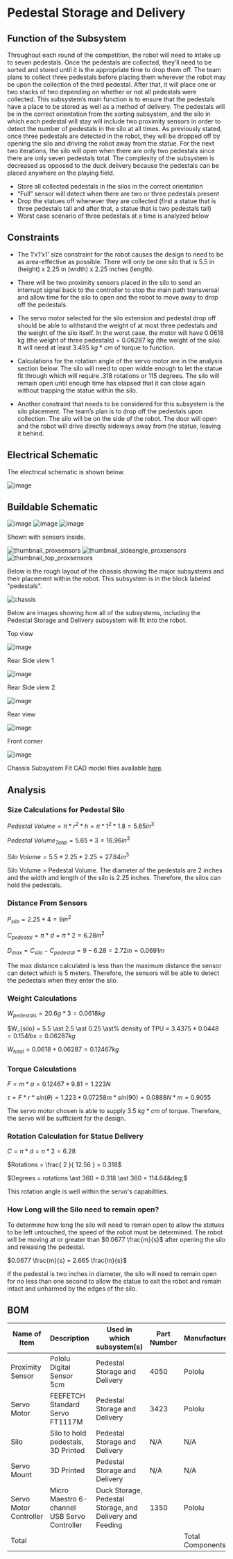 # Pedestal Storage and Delivery

## Function of the Subsystem
Throughout each round of the competition, the robot will need to intake up to seven pedestals. Once the pedestals are collected, they’ll need to be sorted and stored until it is the appropriate time to drop them off. The team plans to collect three pedestals before placing them wherever the robot may be upon the collection of the third pedestal. After that, it will place one or two stacks of two depending on whether or not all pedestals were collected. 
This subsystem’s main function is to ensure that the pedestals have a place to be stored as well as a method of delivery. The pedestals will be in the correct orientation from the sorting subsystem, and the silo in which each pedestal will stay will include two proximity sensors in order to detect the number of pedestals in the silo at all times. As previously stated, once three pedestals are detected in the robot, they will be dropped off by opening the silo and driving the robot away from the statue. For the next two iterations, the silo will open when there are only two pedestals since there are only seven pedestals total. The complexity of the subsystem is decreased as opposed to the duck delivery because the pedestals can be placed anywhere on the playing field. 
- Store all collected pedestals in the silos in the correct orientation	
- “Full” sensor will detect when there are two or three pedestals present 
- Drop the statues off whenever they are collected (first a statue that is three pedestals tall and after that, a statue that is two pedestals tall)
- Worst case scenario of three pedestals at a time is analyzed below

## Constraints
- The 1’x1’x1’ size constraint for the robot causes the design to need to be as area-effective as possible. There will only be one silo that is 5.5 in (height) x 2.25 in (width) x 2.25 inches (length).

- There will be two proximity sensors placed in the silo to send an interrupt signal back to the controller to stop the main path transversal and allow time for the silo to open and the robot to move away to drop off the pedestals. 

- The servo motor selected for the silo extension and pedestal drop off should be able to withstand the weight of at most three pedestals and the weight of the silo itself. In the worst case, the motor will have 0.0618 kg (the weight of three pedestals) + 0.06287 kg (the weight of the silo). It will need at least 3.495 $kg \ast cm$ of torque to function.

- Calculations for the rotation angle of the servo motor are in the analysis section below. The silo will need to open widde enough to let the statue fit through which will require .318 rotations or 115 degrees. The silo will remain open until enough time has elapsed that it can close again without trapping the statue within the silo.

- Another constraint that needs to be considered for this subsystem is the silo placement. The team’s plan is to drop off the pedestals upon collection. The silo will be on the side of the robot. The door will open and the robot will drive directly sideways away from the statue, leaving it behind. 

## Electrical Schematic
The electrical schematic is shown below.

![image](https://user-images.githubusercontent.com/112428353/217618905-f538c249-26e4-4584-8ebf-6ae89320262c.png)

## Buildable Schematic

![image](https://user-images.githubusercontent.com/112424739/216230141-b51adfd5-e3c0-481c-bdd2-9584e419ac03.png)
![image](https://user-images.githubusercontent.com/112424739/216230166-2ee72d46-860f-45da-af1e-fa78c745370b.png)
![image](https://user-images.githubusercontent.com/112424739/216230204-73e37f0f-681a-40a1-8120-c79857bd24f4.png)

Shown with sensors inside.

![thumbnail_proxsensors](https://user-images.githubusercontent.com/112424739/217644541-c84f7a6e-9c59-4be8-9f62-03776397133a.png)
![thumbnail_sideangle_proxsensors](https://user-images.githubusercontent.com/112424739/217644559-e3783b41-5d36-41b6-a64d-e0a362df918b.png)
![thumbnail_top_proxsensors](https://user-images.githubusercontent.com/112424739/217644586-106840ef-931e-411e-a08d-3087157807ae.png)

Below is the rough layout of the chassis showing the major subsystems and their placement within the robot. This subsystem is in the block labeled "pedestals".

![chassis](https://user-images.githubusercontent.com/112424739/216861688-57e85d61-c0b9-467b-85f4-2b73cdc1b0f9.png)

Below are images showing how all of the subsystems, including the Pedestal Storage and Delivery subsystem will fit into the robot.

Top view

![image](https://user-images.githubusercontent.com/30758520/217405647-4aef4118-8f63-4c85-bbfe-5125365fd0a0.png)

Rear Side view 1

![image](https://user-images.githubusercontent.com/30758520/217406171-b0454923-5b69-47fe-aef1-dd19d3acfe9c.png)

Rear Side view 2

![image](https://user-images.githubusercontent.com/30758520/217406076-af1fa457-ba10-4bc0-bd10-c326b97fa633.png)

Rear view

![image](https://user-images.githubusercontent.com/30758520/217406232-0fdc2a19-cdb0-42c5-bda1-3b213afa7b6e.png)

Front corner

![image](https://user-images.githubusercontent.com/30758520/217406258-9ac6acc2-2f57-4e2d-a900-f2ad3f18a0f0.png)

Chassis Subsystem Fit CAD model files available [here](https://github.com/nathan-gardner/CapstoneRepo/tree/main/Documentation/3D%20Models/Chassis/Chassis_Fit).

## Analysis
### Size Calculations for Pedestal Silo

$Pedestal\ Volume = \pi \ast r^{2} \ast h = \pi \ast 1^{2} \ast 1.8 = 5.65 in^{3}$

$Pedestal\ Volume_{Total} = 5.65 \ast 3 = 16.96 in^{3}$

$Silo\ Volume = 5.5 \ast 2.25 \ast 2.25 = 27.84 in^{3}$

Silo Volume > Pedestal Volume. The diameter of the pedestals are 2 inches and the width and length of the silo is 2.25 inches. Therefore, the silos can hold the pedestals.

### Distance From Sensors

$P_{silo} = 2.25 \ast 4 = 9 in^{2}$

$C_{pedestal} = \pi \ast d = \pi \ast 2 = 6.28 in^{2}$

$D_{max} = C_{silo} - C_{pedestal} = 9 - 6.28 = 2.72 in = 0.0691 m$

The max distance calculated is less than the maximum distance the sensor can detect which is 5 meters. Therefore, the sensors will be able to detect the pedestals when they enter the silo.

### Weight Calculations

$W_{pedestals} = 20.6 g \ast 3 = 0.0618 kg$

$W_{silo} = 5.5 \ast 2.5 \ast 0.25 \ast% density of TPU = $3.4375 \ast 0.0448 = 0.154 lbs = 0.06287 kg$

$W_{total} = 0.0618 + 0.06287 = 0.12467 kg$

### Torque Calculations

$F = m \ast a = 0.12467 \ast 9.81 = 1.223 N$

$\tau = F \ast r \ast sin(\theta) = 1.223 \ast 0.07258 m \ast sin(90) = 0.0888 N \ast m = 0.9055$

The servo motor chosen is able to supply 3.5 $kg \ast cm$ of torque. Therefore, the servo will be sufficient for the design.

### Rotation Calculation for Statue Delivery

$C = \pi \ast d = \pi \ast 2 = 6.28$

$Rotations = \frac{ 2 }{ 12.56 } = 0.318$

$Degrees = rotations \ast 360 = 0.318 \ast 360 = 114.64&deg;$

This rotation angle is well within the servo's capabilities. 

### How Long will the Silo need to remain open?

To determine how long the silo will need to remain open to allow the statues to be left untouched, the speed of the robot must be determined. The robot will be moving at or greater than $0.0677 \frac{m}{s}$ after opening the silo and releasing the pedestal.

$0.0677 \frac{m}{s} = 2.665 \frac{in}{s}$

If the pedestal is two inches in diameter, the silo will need to remain open for no less than one second to allow the statue to exit the robot and remain intact and unharmed by the edges of the silo.

## BOM
| Name of Item           | Description                                  | Used in which subsystem(s)                | Part Number | Manufacturer     | Quantity | Price      | Total |
|------------------------|----------------------------------------------|-------------------------------------------|-------------|------------------|----------|------------|-------|
| Proximity Sensor       | Pololu Digital Sensor 5cm                    | Pedestal Storage and Delivery             | 4050        | Pololu           | 2        | 12.95      | 25.9  |
| Servo Motor            | FEEFETCH Standard Servo FT1117M                  | Pedestal Storage and Delivery             | 3423        | Pololu           | 1        | 9.95       | 9.95  |
| Silo                   | Silo to hold pedestals, 3D Printed           | Pedestal Storage and Delivery             | N/A         | N/A              | 1        | 0          | 0     |
| Servo Mount            | 3D Printed                                   | Pedestal Storage and Delivery             | N/A         | N/A              | 1        | 0          | 0     |
| Servo Motor Controller | Micro Maestro 6-channel USB Servo Controller | Duck Storage, Pedestal Storage, and Delivery and Feeding | 1350        | Pololu           | 1        | 39.95      | 39.95 |
| Total                  |                                              |                                           |             | Total Components | 6        | Total Cost | 75.8  |

